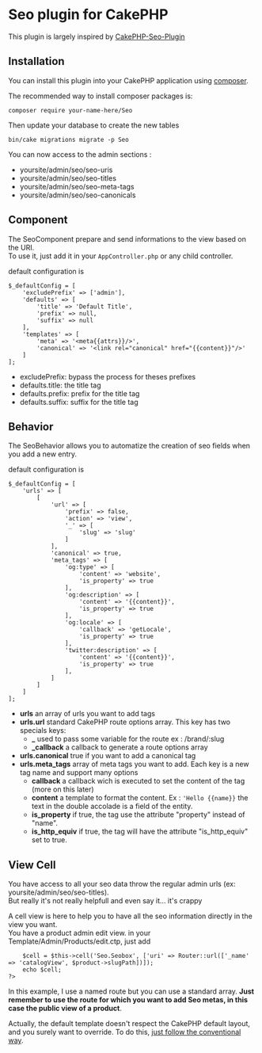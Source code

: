 # Seo plugin for CakePHP

This plugin is largely inspired by [CakePHP-Seo-Plugin](https://github.com/webtechnick/CakePHP-Seo-Plugin)

## Installation

You can install this plugin into your CakePHP application using [composer](http://getcomposer.org).

The recommended way to install composer packages is:

```
composer require your-name-here/Seo
```

Then update your database to create the new tables

```
bin/cake migrations migrate -p Seo
```

You can now access to the admin sections :
- yoursite/admin/seo/seo-uris
- yoursite/admin/seo/seo-titles
- yoursite/admin/seo/seo-meta-tags
- yoursite/admin/seo/seo-canonicals

## Component

The SeoComponent prepare and send informations to the view based on the URI.   
To use it, just add it in your ```AppController.php``` or any child controller.

default configuration is 

```
$_defaultConfig = [
	'excludePrefix' => ['admin'],
	'defaults' => [
        'title' => 'Default Title',
        'prefix' => null,
        'suffix' => null
    ],
    'templates' => [
        'meta' => '<meta{{attrs}}/>',
        'canonical' => '<link rel="canonical" href="{{content}}"/>'
    ]
];
```

- excludePrefix: bypass the process for theses prefixes
- defaults.title: the title tag
- defaults.prefix: prefix for the title tag
- defaults.suffix: suffix for the title tag

## Behavior

The SeoBehavior allows you to automatize the creation of seo fields when you add a new entry.

default configuration is 

```
$_defaultConfig = [
    'urls' => [
        [   
            'url' => [
                'prefix' => false,
                'action' => 'view',
                '_' => [
                    'slug' => 'slug'
                ]
            ],
            'canonical' => true,
            'meta_tags' => [
                'og:type' => [
                    'content' => 'website',
                    'is_property' => true
                ],
                'og:description' => [
                    'content' => '{{content}}',
                    'is_property' => true
                ],
                'og:locale' => [
                    'callback' => 'getLocale',
                    'is_property' => true
                ],
                'twitter:description' => [
                    'content' => '{{content}}',
                    'is_property' => true
                ],
            ]
        ]
    ]
];
```

- **urls** an array of urls you want to add tags
- **urls.url** standard CakePHP route options array. This key has two specials keys:
	- **_** used to pass some variable for the route ex : /brand/:slug 
	- **_callback** a callback to generate a route options array
- **urls.canonical** true if you want to add a canonical tag
- **urls.meta_tags** array of meta tags you want to add. Each key is a new tag name and support many options
	- **callback** a callback wich is executed to set the content of the tag (more on this later)
	- **content** a template to format the content. Ex : ```'Hello {{name}}``` the text in the double accolade is a field of the entity.
	- **is_property** if true, the tag use the attribute "property" instead of "name".
	- **is_http_equiv** if true, the tag will have the attribute "is_http_equiv" set to true.


## View Cell

You have access to all your seo data throw the regular admin urls (ex: yoursite/admin/seo/seo-titles).   
But really it's not really helpfull and even say it… it's crappy

A cell view is here to help you to have all the seo information directly in the view you want.   
You have a product admin edit view.
in your Template/Admin/Products/edit.ctp, just add

```<?php
    $cell = $this->cell('Seo.Seobox', ['uri' => Router::url(['_name' => 'catalogView', $product->slugPath])]);
    echo $cell;
?>
```

In this example, I use a named route but you can use a standard array. **Just remember to use the route for which you want to add Seo metas, in this case the public view of a product**.

Actually, the default template doesn't respect the CakePHP default layout, and you surely want to override. To do this, [just follow the conventional way](http://book.cakephp.org/3.0/en/plugins.html#overriding-plugin-templates-from-inside-your-application). 







